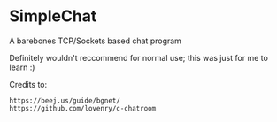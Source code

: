# SimpleChat

A barebones TCP/Sockets based chat program

Definitely wouldn't reccommend for normal use; this was just for me to learn :)

Credits to:

    https://beej.us/guide/bgnet/
    https://github.com/lovenry/c-chatroom

